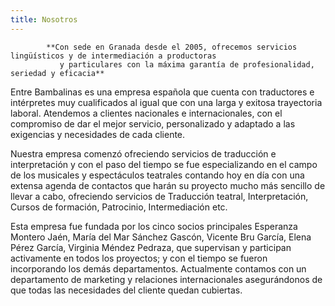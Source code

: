 ```yaml
---
title: Nosotros
---
```

                                              
            **Con sede en Granada desde el 2005, ofrecemos servicios lingüísticos y de intermediación a productoras 
               y particulares con la máxima garantía de profesionalidad, seriedad y eficacia**




Entre Bambalinas es una empresa española que cuenta con traductores e intérpretes muy cualificados al igual que con una larga y exitosa trayectoria laboral.  Atendemos a clientes nacionales e internacionales, con el compromiso de dar el mejor servicio, personalizado y adaptado a las exigencias y necesidades de cada cliente. 

Nuestra empresa comenzó ofreciendo servicios de traducción e interpretación y con el paso del tiempo  se fue especializando en el campo de los musicales y espectáculos teatrales contando hoy en día con una extensa agenda de contactos que harán su proyecto mucho más sencillo de llevar a cabo, ofreciendo servicios de Traducción teatral, Interpretación, Cursos de formación, Patrocinio, Intermediación etc.
 
Esta empresa fue fundada por los cinco socios principales Esperanza Montero Jaén, María del Mar Sánchez Gascón, Vicente Bru García, Elena Pérez García, Virginia Méndez Pedraza, que supervisan y participan activamente en todos los proyectos; y con el tiempo se fueron incorporando los demás departamentos. Actualmente contamos con un departamento de marketing y relaciones internacionales asegurándonos de que todas las necesidades del cliente quedan cubiertas.

 
